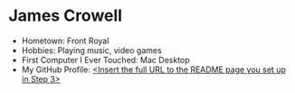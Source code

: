 # James Crowell

- Hometown: Front Royal
- Hobbies: Playing music, video games
- First Computer I Ever Touched: Mac Desktop
- My GitHub Profile: [<Insert the full URL to the README page you set up in Step 3>](https://github.com/James-Crowell/James-Crowell)
